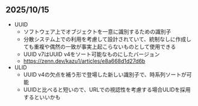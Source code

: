 ## 2025/10/15
- UUID
	- ソフトウェア上でオブジェクトを一意に識別するための識別子
	- 分散システム上での利用を考慮して設計されていて、統制なしに作成しても重複や偶然の一致が事実上起こらないものとして使用できる
	- UUID v7はUUID v4をソート可能なものにしたバージョン
	- https://zenn.dev/kazu1/articles/e8a668d1d27d6b
- ULID
	- UUID v4の欠点を補う形で登場した新しい識別子で、時系列ソートが可能
	- UUIDと比べると短いので、URLでの視認性を考慮する場合ULIDを採用するといいかも
